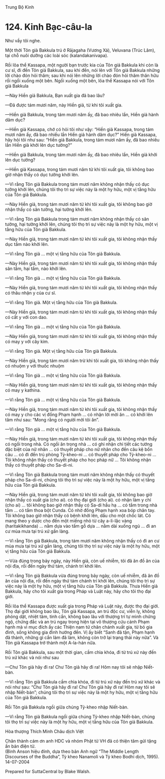  

Trung Bộ Kinh

# 124\. Kinh Bạc-câu-la

Như vầy tôi nghe.

Một thời Tôn giả Bakkula trú ở Rājagaha (Vương Xá), Veluvana (Trúc Lâm), tại chỗ nuôi dưỡng các loài sóc (kalandakanivapa).

Rồi lõa thể Kassapa, một người bạn trước kia của Tôn giả Bakkula khi còn là cư sĩ, đi đến Tôn giả Bakkula, sau khi đến, nói lên với Tôn giả Bakkula những lời chào đón hỏi thăm; sau khi nói lên những lời chào đón hỏi thăm thân hữu rồi ngồi xuống một bên. Ngồi xuống một bên, lõa thể Kassapa nói với Tôn giả Bakkula

—Này Hiền giả Bakkula, Bạn xuất gia đã bao lâu?

—Ðã được tám mươi năm, này Hiền giả, từ khi tôi xuất gia.

—Hiền giả Bakkula, trong tám mươi năm ấy, đã bao nhiêu lần, Hiền giả hành dâm dục?

—Hiền giả Kassapa, chớ có hỏi tôi như vậy: “Hiền giả Kassapa, trong tám mươi năm ấy, đã bao nhiều lần Hiền giả hành dâm dục?” Hiền giả Kassapa, hãy hỏi tôi như sau: “Hiền giả Bakkula, trong tám mươi năm ấy, đã bao nhiêu lần Hiền giả khởi lên dục tưởng?”

—Hiền giả Bakkula, trong tám mươi năm ấy, đã bao nhiêu lần, Hiền giả khởi lên dục tưởng?

—Hiền giả Kassapa, trong tám mươi năm từ khi tôi xuất gia, tôi không bao giờ nhận thấy có dục tưởng khởi lên.

—Vì rằng Tôn giả Bakkula trong tám mươi năm không nhận thấy có dục tưởng khởi lên, chúng tôi thọ trì sự việc này là một hy hữu, một vị tằng hữu của Tôn giả Bakkula.

—Này Hiền giả, trong tám mươi năm từ khi tôi xuất gia, tôi không bao giờ nhận thấy có sân tưởng, hại tưởng khởi lên.

—Vì rằng Tôn giả Bakkula trong tám mươi năm không nhận thấy có sân tưởng, hại tưởng khởi lên, chúng tôi thọ trì sự việc này là một hy hữu, một vị tằng hữu của Tôn giả Bakkula.

—Này Hiền giả, trong tám mươi năm từ khi tôi xuất gia, tôi không nhận thấy dục tầm nào khởi lên.

—Vì rằng Tôn giả … một vị tằng hữu của Tôn giả Bakkula.

—Này Hiền giả, trong tám mươi năm từ khi tôi xuất gia, tôi không nhận thấy sân tầm, hại tầm, nào khởi lên.

—Vì rằng Tôn giả … một vị tằng hữu của Tôn giả Bakkula.

—Này Hiền giả, trong tám mươi năm từ khi tôi xuất gia, tôi không nhận thấy có thâu nhận y của cư sĩ.

—Vì rằng Tôn giả. Một vị tằng hữu của Tôn giả Bakkula.

—Này Hiền giả, trong tám mươi năm từ khi tôi xuất gia, tôi không nhận thấy có cắt y với con dao.

—Vì rằng Tôn giả … một vị tằng hữu của Tôn giả Bakkula.

—Này Hiền giả, trong tám mươi năm từ khi tôi xuất gia, tôi không nhận thấy có may y với cây kim.

—Vì rằng Tôn giả. Một vị tằng hữu của Tôn giả Bakkula.

—Này Hiền giả, trong tám mươi năm trừ khi tôi xuất gia, tôi không nhận thấy có nhuộm y với thuốc nhuộm

—Vì rằng Tôn giả … một vị tằng hữu của Tôn giả Bakkula.

—Này Hiền giả, trong tám mươi năm từ khi tôi xuất gia, tôi không nhận thấy có may y kathina.

—Vì rằng Tôn giả … một vị tằng hữu của Tôn giả Bakkula.

—Này Hiền giả, trong tám mươi năm từ khi tôi xuất gia, tôi không nhận thấy có may y cho các vị đồng Phạm hạnh … có nhận lời mời ăn … có khởi lên tâm như sau: “Mong rằng có người mời tôi ăn”.

—Vì rằng Tôn giả … một vị tằng hữu của Tôn giả Bakkula.

—Này Hiền giả, trong tám mươi năm từ khi tôi xuất gia, tôi không nhận thấy có ngồi trong nhà. Có ngồi ăn trong nhà … có ghi nhận chi tiết các tướng đặc biệt của nữ nhân … có thuyết pháp cho nữ nhân cho đến câu kệ bốn câu … có đi đến trú phòng Tỷ-kheo-ni … có thuyết pháp cho Tỷ-kheo-ni … Tôi không nhận thấy có thuyết pháp cho học pháp nữ … Tôi không nhận thấy có thuyết pháp cho Sa-di-ni.

—Vì rằng Tôn giả Bakkula trong tám mươi năm không nhận thấy có thuyết pháp cho Sa-di-ni, chúng tôi thọ trì sự việc này là một hy hữu, một vị tằng hữu của Tôn giả Bakkula.

—Này Hiền giả, trong tám mươi năm từ khi tôi xuất gia, tôi không bao giờ nhận thấy có xuất gia (cho ai). có thọ đại giới (cho ai). có nhận làm y chỉ (cho ai) … tôi không bao giờ nhận thấy có Sa-di hầu hạ … có tắm trong nhà tắm … có tắm thoa bột Cunda. Có nhờ đồng Phạm hạnh xoa bóp chân tay. Tôi không bao giờ nhận thấy có bệnh khởi lên, dầu cho một chốc lát. Có mang theo y dược cho đến một miếng nhỏ từ cây a-li-lặc vàng (haritakikhanda) … nằm dựa vào tấm gỗ dựa … nằm dài xuống ngủ … đi an cư mùa mưa tại trú xứ gần làng.

—Vì rằng Tôn giả Bakkula, trong tám mươi năm không nhận thấy có đi an cư mùa mưa tại trú xứ gần làng, chúng tôi thọ trì sự việc này là một hy hữu, một vị tằng hữu của Tôn giả Bakkula.

—Vừa đúng trong bảy ngày, này Hiền giả, còn uế nhiễm, tôi đã ăn đồ ăn của nội địa, rồi đến ngày thứ tám, chánh trí khởi lên.

—Vì rằng Tôn giả Bakkula vừa đúng trong bảy ngày, còn uế nhiễm, đã ăn đồ ăn của nội địa, rồi đến ngày thứ tám chánh trí khởi lên, chúng tôi thọ trì sự việc này là một hy hữu, một vị tằng hữu của Tôn giả Bakkula. Thưa Hiền giả Bakkula, hãy cho tôi xuất gia trong Pháp và Luật này, hãy cho tôi thọ đại giới.

Rồi lõa thể Kassapa được xuất gia trong Pháp và Luật này, được thọ đại giới. Thọ đại giới không bao lâu, Tôn giả Kassapa, an trú độc cư, viễn ly, không phóng dật, nhiệt tâm, tinh cần, không bao lâu với thượng trí tự mình chứng ngộ, chứng đắc và an trú ngay trong hiện tại vô thượng cứu cánh Phạm hạnh mà vì mục đích ấy các Thiện nam tử chân chánh xuất gia, từ bỏ gia đình, sống không gia đình hướng đến. Vị ấy biết “Sanh đã tận, Phạm hạnh đã thành, những gì cần làm đã làm, không còn trở lại trạng thái này nữa”. Và Tôn giả Kassapa trở thành một A-la-hán nữa.

Rồi Tôn giả Bakkula, sau một thời gian, cầm chìa khóa, đi từ trú xứ này đến trú xứ khác và nói như sau

—Chư Tôn giả hãy đi ra! Chư Tôn giả hãy đi ra! Hôm nay tôi sẽ nhập Niết-bàn.

—Vì rằng Tôn giả Bakkula cầm chìa khóa, đi từ trú xứ này đến trú xứ khác và nói như sau: “Chư Tôn giả hãy đi ra! Chư Tôn giả hãy đi ra! Hôm nay tôi sẽ nhập Niết-bàn”; chúng tôi thọ trì sự việc này là một hy hữu, một vị tằng hữu của Tôn giả Bakkula.

Rồi Tôn giả Bakkula ngồi giữa chúng Tỷ-kheo nhập Niết-bàn.

—Vì rằng Tôn giả Bakkula ngồi giữa chúng Tỷ-kheo nhập Niết-bàn, chúng tôi thọ trì sự việc này là một hy hữu, một vị tằng hữu của Tôn giả Bakkula.

Hòa thượng Thích Minh Châu dịch Việt

Chân thành cám ơn anh HDC và nhóm Phật tử VH đã có thiện tâm gửi tặng ấn bản điện tử.  
(Bình Anson hiệu đính, dựa theo bản Anh ngữ “The Middle Length Discourses of the Buddha”, Tỳ kheo Nanamoli và Tỳ kheo Bodhi dịch, 1995).  
14-07-2004

Prepared for SuttaCentral by Blake Walsh.